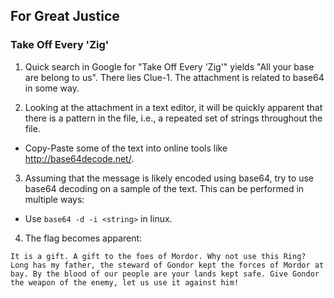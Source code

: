 ## For Great Justice
### Take Off Every 'Zig'

1. Quick search in Google for "Take Off Every 'Zig'" yields "All your base are belong to us". There lies Clue-1. The attachment is related to base64 in some way.

2. Looking at the attachment in a text editor, it will be quickly apparent that there is a pattern in the file, i.e., a repeated set of strings throughout the file.

- Copy-Paste some of the text into online tools like http://base64decode.net/.
3. Assuming that the message is likely encoded using base64, try to use base64 decoding on a sample of the text. This can be performed in multiple ways:
- Use `base64 -d -i <string>` in linux.


4. The flag becomes apparent:
 ```
 It is a gift. A gift to the foes of Mordor. Why not use this Ring? Long has my father, the steward of Gondor kept the forces of Mordor at bay. By the blood of our people are your lands kept safe. Give Gondor the weapon of the enemy, let us use it against him!
```
